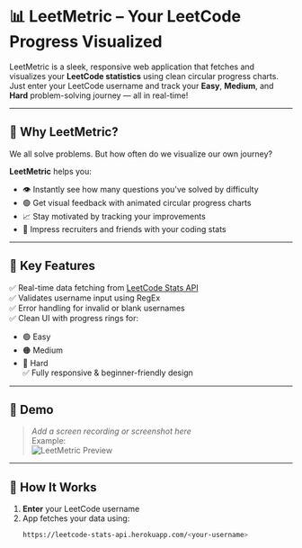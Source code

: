 # 📊 LeetMetric – Your LeetCode Progress Visualized

LeetMetric is a sleek, responsive web application that fetches and visualizes your **LeetCode statistics** using clean circular progress charts. Just enter your LeetCode username and track your **Easy**, **Medium**, and **Hard** problem-solving journey — all in real-time!

---

## 🎯 Why LeetMetric?

We all solve problems. But how often do we visualize our own journey?

**LeetMetric** helps you:
- 👁️ Instantly see how many questions you've solved by difficulty
- 🟢 Get visual feedback with animated circular progress charts
- 📈 Stay motivated by tracking your improvements
- 🚀 Impress recruiters and friends with your coding stats

---

## 🧩 Key Features

✅ Real-time data fetching from [LeetCode Stats API](https://leetcode-stats-api.herokuapp.com/)  
✅ Validates username input using RegEx  
✅ Error handling for invalid or blank usernames  
✅ Clean UI with progress rings for:
   - 🟢 Easy
   - 🟠 Medium
   - 🔴 Hard  
✅ Fully responsive & beginner-friendly design

---

## 📸 Demo

> *Add a screen recording or screenshot here*  
> Example:  
> ![LeetMetric Preview](./assets/demo.gif)

---

## 🚀 How It Works

1. **Enter** your LeetCode username
2. App fetches your data using:
   ```bash
   https://leetcode-stats-api.herokuapp.com/<your-username>
